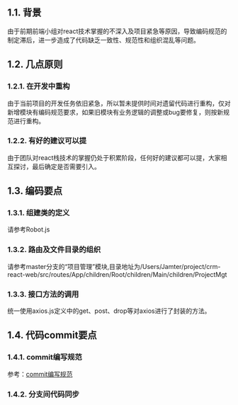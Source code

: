 ## 1.1. 背景
由于前期前端小组对react技术掌握的不深入及项目紧急等原因，导致编码规范的制定滞后，进一步造成了代码缺乏一致性、规范性和组织混乱等问题。

## 1.2. 几点原则
### 1.2.1. 在开发中重构
由于当前项目的开发任务依旧紧急，所以暂未提供时间对遗留代码进行重构，仅对新增模块有编码规范要求，如果旧模块有业务逻辑的调整或bug要修复，则按新规范进行重构。
### 1.2.2. 有好的建议可以提
由于团队对react栈技术的掌握仍处于积累阶段，任何好的建议都可以提，大家相互探讨，最后确定是否需要引入。

## 1.3. 编码要点
### 1.3.1. 组建类的定义
请参考Robot.js
### 1.3.2. 路由及文件目录的组织
请参考master分支的“项目管理”模块,目录地址为/Users/Jamter/project/crm-react-web/src/routes/App/children/Root/children/Main/children/ProjectMgt
### 1.3.3. 接口方法的调用
统一使用axios.js定义中的get、post、drop等对axios进行了封装的方法。

## 1.4. 代码commit要点
### 1.4.1. commit编写规范
参考：[commit编写规范](https://github.com/momopig/common/blob/master/%E5%89%8D%E7%AB%AF%E8%A7%84%E8%8C%83/git.md)
### 1.4.2. 分支间代码同步

